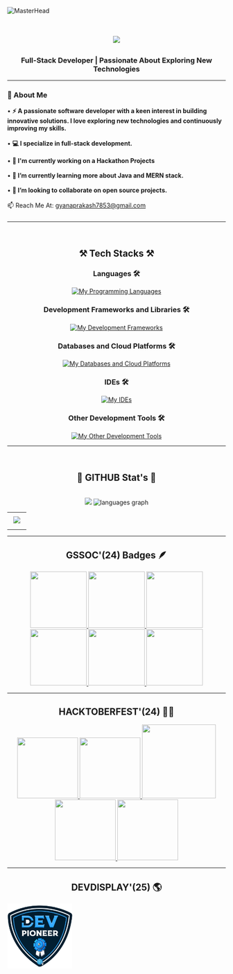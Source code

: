 ![MasterHead](https://user-images.githubusercontent.com/74038190/225813708-98b745f2-7d22-48cf-9150-083f1b00d6c9.gif)
<h1 align="center"><img src="https://readme-typing-svg.herokuapp.com/?font=Righteous&size=38&center=true&vCenter=true&width=510&height=80&duration=3800&lines=Hi+There!+👋;+I'm+Gyana+Prakash+Sahoo;"/></h1>
<h3 align="center"> Full-Stack Developer | Passionate About Exploring New Technologies </h3>
<hr/>

### 🚀 About Me 
• **⚡ A passionate software developer with a keen interest in building innovative solutions. I love exploring new technologies and continuously improving my skills.** <br><br>
• **💻 I specialize in full-stack development.** <br><br>
• **🔭 I'm currently working on a Hackathon Projects**<br><br>
• **🌱 I’m currently learning more about Java and MERN stack.**<br><br>
• **👯 I’m looking to collaborate on open source projects.**<br><br>
📫 Reach Me At: [gyanaprakash7853@gmail.com](mailto:gyanaprakash7853@gmail.com)

###
<hr/>
<br>
<h2 align="center">⚒️ Tech Stacks ⚒️</h2>
<div align="center">
 
### Languages 🛠
[![My Programming Languages](https://skillicons.dev/icons?i=c,java,js,python,html,css,bash)](https://skillicons.dev)

### Development Frameworks and Libraries 🛠 
[![My Development Frameworks](https://skillicons.dev/icons?i=nextjs,nodejs,react,spring,graphql,bootstrap,tailwind,jquery)](https://skillicons.dev)

### Databases and Cloud Platforms 🛠 
[![My Databases and Cloud Platforms](https://skillicons.dev/icons?i=mysql,mongodb,sqlite,firebase,appwrite)](https://skillicons.dev)

### IDEs 🛠 
[![My IDEs](https://skillicons.dev/icons?i=vscode,eclipse,idea,replit,dev-css)](https://skillicons.dev)

### Other Development Tools 🛠 
[![My Other Development Tools](https://skillicons.dev/icons?i=figma,git,github,postman,ubuntu,linux,netlify,vercel)](https://skillicons.dev)
<hr/>
</div>
<br>

###
<h2 align="center">🌟 GITHUB Stat's 🌟</h2>
<br>
<div align="center">
<img src="https://github-readme-stats.vercel.app/api?username=GyanaPrakashSahoo7853&theme=chartreuse-dark&show_icons=true" height="150px"/>
<img src="https://github-readme-stats.vercel.app/api/top-langs/?username=GyanaPrakashSahoo7853&layout=compact&theme=chartreuse-dark&hide_border=false_border=false" height="148px" alt="languages graph"  />
  <br>
 </div>
 
<table width="80%" align="center">
<tr>
<td>
  <img src="https://github-readme-activity-graph.vercel.app/graph?username=GyanaPrakashSahoo7853&theme=github-compact&point=#7fff00&area=true" style="margin: 7px;" />
 </td>
</tr>
</table>
<hr/>

###
<h2 align="center"> GSSOC'(24) Badges 🪶 </h2>
<div class="badges">
<div style='display:flex; align-items:center; gap: 10px;' align='center'> <a href="https://gssoc.girlscript.tech/leaderboard">
<img src="https://raw.githubusercontent.com/GSSoC24/Postman-Challenge/main/docs/assets/Postman%20White.png" width="130px" height="130px" />
<img src="https://raw.githubusercontent.com/GSSoC24/Postman-Challenge/main/docs/assets/1.png" width="130px" height="130px" />
<img src="https://raw.githubusercontent.com/GSSoC24/Postman-Challenge/main/docs/assets/2.png" width="130px" height="130px" />
<img src="https://raw.githubusercontent.com/GSSoC24/Postman-Challenge/main/docs/assets/3.png" width="130px" height="130px" />
<img src="https://raw.githubusercontent.com/GSSoC24/Postman-Challenge/main/docs/assets/4.png" width="130px" height="130px" />
<img src="https://raw.githubusercontent.com/GSSoC24/Postman-Challenge/main/docs/assets/5.png" width="130px" height="130px" /> 
</a>
</div>
</div>
<hr/>

###
<h2 align="center"> HACKTOBERFEST'(24) 👨‍💻 </h2>
<div style="display:flex; align-items:center; gap:20px;" align='center'> <a href="https://hacktoberfest.com/profile/">
<img src="https://assets.holopin.io/hf2024levels/level1-sloth-terminal-tea-0-0-0.webp" width="140px" height="140px"/>
<img src="https://assets.holopin.io/hf2024levels/level2-sloth-terminal-tea-hoodie-0-0.webp" width="140px" height="140px"/>
<img src="https://assets.holopin.io/eyJidWNrZXQiOiJob2xvcGluLWFzc2V0cyIsImtleSI6ImFzc2V0cy9jbDd0ZDhncDUwMTMyMDlrMHd1OHFlNHg5IiwiZWRpdHMiOnsicm90YXRlIjpudWxsfX0=" width="170px" height="170px"/>
<img src="https://assets.holopin.io/hf2024levels/level3-sloth-code-coffee-shirt-witch-0.webp" width="140px" height="140px"/>
<img src="https://assets.holopin.io/hf2024levels/level4-sloth-code-coffee-shirt-witch-eclipse.webp" width="140px" height="140px"/>
</a></div>
<hr/>

###
<h2 align="center"> DEVDISPLAY'(25) 🌎 </h2>
<div style="display:flex; align-items:center; gap:20px;" align='center'> 
<img src="https://github.com/GyanaPrakashSahoo7853/GyanaPrakashSahoo7853/blob/29f9ee2153fd3784d042431846686b147388e6d3/DevPioneer.png" width="150px" height="150px"/>
</div>

